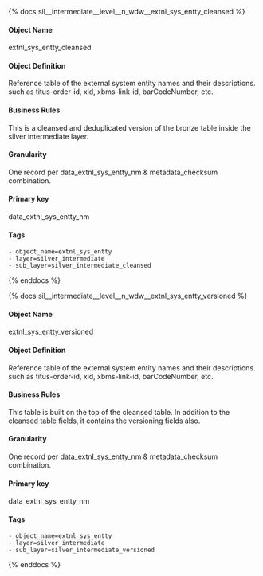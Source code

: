 {% docs sil__intermediate__level__n_wdw__extnl_sys_entty_cleansed %}

#### Object Name
extnl_sys_entty_cleansed

#### Object Definition
Reference table of the external system entity names and their descriptions. such as titus-order-id, xid, xbms-link-id, barCodeNumber, etc.

#### Business Rules
This is a cleansed and deduplicated version of the bronze table inside the silver intermediate layer.

#### Granularity
One record per data_extnl_sys_entty_nm & metadata_checksum combination.

#### Primary key
data_extnl_sys_entty_nm

#### Tags
    - object_name=extnl_sys_entty
    - layer=silver_intermediate
    - sub_layer=silver_intermediate_cleansed

{% enddocs %}

{% docs sil__intermediate__level__n_wdw__extnl_sys_entty_versioned %}

#### Object Name
extnl_sys_entty_versioned

#### Object Definition
Reference table of the external system entity names and their descriptions. such as titus-order-id, xid, xbms-link-id, barCodeNumber, etc.

#### Business Rules
This table is built on the top of the cleansed table. In addition to the cleansed table fields, it contains the versioning fields also.

#### Granularity
One record per data_extnl_sys_entty_nm & metadata_checksum combination.

#### Primary key
data_extnl_sys_entty_nm

#### Tags
    - object_name=extnl_sys_entty
    - layer=silver_intermediate
    - sub_layer=silver_intermediate_versioned

{% enddocs %}